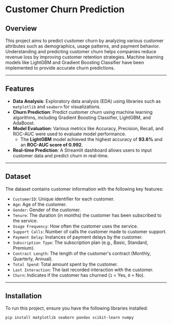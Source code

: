 # Customer Churn Prediction

## Overview
This project aims to predict customer churn by analyzing various customer attributes such as demographics, usage patterns, and payment behavior. Understanding and predicting customer churn helps companies reduce revenue loss by improving customer retention strategies. Machine learning models like LightGBM and Gradient Boosting Classifier have been implemented to provide accurate churn predictions.

---

## Features
- **Data Analysis**: Exploratory data analysis (EDA) using libraries such as `matplotlib` and `seaborn` for visualizations.
- **Churn Prediction**: Predict customer churn using machine learning algorithms, including Gradient Boosting Classifier, LightGBM, and AdaBoost.
- **Model Evaluation**: Various metrics like Accuracy, Precision, Recall, and ROC-AUC were used to evaluate model performance. 
  - The **LightGBM** model achieved the highest accuracy of **93.6%** and an **ROC-AUC score of 0.992**.
- **Real-time Prediction**: A Streamlit dashboard allows users to input customer data and predict churn in real-time.

---

## Dataset
The dataset contains customer information with the following key features:

- `CustomerID`: Unique identifier for each customer.
- `Age`: Age of the customer.
- `Gender`: Gender of the customer.
- `Tenure`: The duration (in months) the customer has been subscribed to the service.
- `Usage Frequency`: How often the customer uses the service.
- `Support Calls`: Number of calls the customer made to customer support.
- `Payment Delay`: Instances of payment delays by the customer.
- `Subscription Type`: The subscription plan (e.g., Basic, Standard, Premium).
- `Contract Length`: The length of the customer's contract (Monthly, Quarterly, Annual).
- `Total Spend`: Total amount spent by the customer.
- `Last Interaction`: The last recorded interaction with the customer.
- `Churn`: Indicates if the customer has churned (`1` = Yes, `0` = No).

---

## Installation
To run this project, ensure you have the following libraries installed:

```bash
pip install matplotlib seaborn pandas scikit-learn numpy
